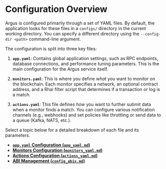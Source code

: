 # Configuration Overview

Argus is configured primarily through a set of YAML files. By default, the application looks for these files in a `configs/` directory in the current working directory. You can specify a different directory using the `--config-dir <path>` command-line argument.

The configuration is split into three key files:

1.  **`app.yaml`**: Contains global application settings, such as RPC endpoints, database connections, and performance tuning parameters. This is the main configuration for the Argus service itself.

2.  **`monitors.yaml`**: This is where you define *what* you want to monitor on the blockchain. Each monitor specifies a network, an optional contract address, and a Rhai filter script that determines if a transaction or log is a match.

3.  **`actions.yaml`**: This file defines *how* you want to further submit data when a monitor finds a match. You can configure various notification channels (e.g., webhooks) and set policies like throttling or send data to a queue (Kafka, NATS, etc.).

Select a topic below for a detailed breakdown of each file and its parameters.

-   [**`app.yaml` Configuration (`app_yaml.md`)**](./app_yaml.md)
-   [**Monitors Configuration (`monitors_yaml.md`)**](./monitors_yaml.md)
-   [**Actions Configuration (`actions_yaml.md`)**](./actions_yaml.md)
-   [**ABI Management (`config_abis.md`)**](./config_abis.md)
